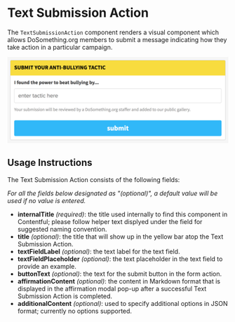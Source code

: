 # Text Submission Action

The `TextSubmissionAction` component renders a visual component which allows DoSomething.org members to submit a message indicating how they take action in a particular campaign.

![Text Submission Action](../../.gitbook/assets/text-submission-action-component%20%281%29.png)

## Usage Instructions

The Text Submission Action consists of the following fields:

_For all the fields below designated as "\(optional\)", a default value will be used if no value is entered._

* **internalTitle** _\(required\)_: the title used internally to find this component in Contentful; please follow helper text displyed under the field for suggested naming convention.
* **title** _\(optional\)_: the title that will show up in the yellow bar atop the Text Submission Action.
* **textFieldLabel** _\(optional\)_: the text label for the text field.
* **textFieldPlaceholder** _\(optional\)_: the text placeholder in the text field to provide an example.
* **buttonText** _\(optional\)_: the text for the submit button in the form action.
* **affirmationContent** _\(optional\)_: the content in Markdown format that is displayed in the affirmation modal pop-up after a successful Text Submission Action is completed.
* **additionalContent** _\(optional\)_: used to specify additional options in JSON format; currently no options supported.

